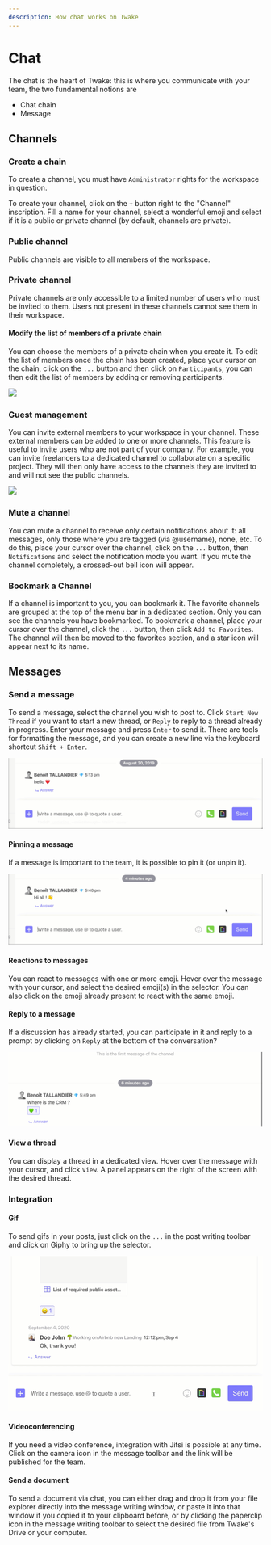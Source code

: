 ```yaml
---
description: How chat works on Twake
---
```


# Chat

The chat is the heart of Twake: this is where you communicate with your team, the two fundamental notions are
- Chat chain
- Message


## Channels

### Create a chain

To create a channel, you must have `Administrator` rights for the workspace in question. 

To create your channel, click on the `+` button right to the "Channel" inscription. Fill a name for your channel, select a wonderful emoji and select if it is a public or private channel \(by default, channels are private\).

### Public channel

Public channels are visible to all members of the workspace.

### Private channel

Private channels are only accessible to a limited number of users who must be invited to them. Users not present in these channels cannot see them in their workspace.

#### Modify the list of members of a private chain

You can choose the members of a private chain when you create it. To edit the list of members once the chain has been created, place your cursor on the chain, click on the `...` button and then click on `Participants`, you can then edit the list of members by adding or removing participants.


![](../../assets/private-channel-member.gif)

### Guest management

You can invite external members to your workspace in your channel. These external members can be added to one or more channels.
This feature is useful to invite users who are not part of your company. For example, you can invite freelancers to a dedicated channel to collaborate on a specific project. They will then only have access to the channels they are invited to and will not see the public channels.

![](../../assets/externalmember.gif)

### Mute a channel

You can mute a channel to receive only certain notifications about it: all messages, only those where you are tagged (via @username), none, etc.
To do this, place your cursor over the channel, click on the `...` button, then `Notifications` and select the notification mode you want. If you mute the channel completely, a crossed-out bell icon will appear.

### Bookmark a Channel

If a channel is important to you, you can bookmark it. The favorite channels are grouped at the top of the menu bar in a dedicated section.
Only you can see the channels you have bookmarked.
To bookmark a channel, place your cursor over the channel, click the `...` button, then click `Add to Favorites`. The channel will then be moved to the favorites section, and a star icon will appear next to its name.





## Messages

### Send a message

To send a message, select the channel you wish to post to. Click `Start New Thread` if you want to start a new thread, or `Reply` to reply to a thread already in progress. Enter your message and press `Enter` to send it.
There are tools for formatting the message, and you can create a new line via the keyboard shortcut `Shift + Enter`.

![](../../assets/sendmessage.gif)


#### Pinning a message

If a message is important to the team, it is possible to pin it \(or unpin it\).

![](../../assets/pinmessage.gif)

#### Reactions to messages

You can react to messages with one or more emoji. Hover over the message with your cursor, and select the desired emoji(s) in the selector. You can also click on the emoji already present to react with the same emoji.

#### Reply to a message

If a discussion has already started, you can participate in it and reply to a prompt by clicking on `Reply` at the bottom of the conversation?


![](../../assets/responsemessage.gif)


#### View a thread

You can display a thread in a dedicated view. Hover over the message with your cursor, and click `View`. A panel appears on the right of the screen with the desired thread.

### Integration

#### Gif 

To send gifs in your posts, just click on the `...` in the post writing toolbar and click on Giphy to bring up the selector.

![](../../assets/giffy.gif)

#### Videoconferencing

If you need a video conference, integration with Jitsi is possible at any time. Click on the camera icon in the message toolbar and the link will be published for the team.


#### Send a document

To send a document via chat, you can either drag and drop it from your file explorer directly into the message writing window, or paste it into that window if you copied it to your clipboard before, or by clicking the paperclip icon in the message writing toolbar to select the desired file from Twake's Drive or your computer.

